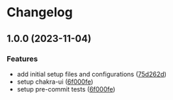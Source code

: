 # Changelog

## 1.0.0 (2023-11-04)


### Features

* add initial setup files and configurations ([75d262d](https://github.com/carldegs/vitemplate/commit/75d262db3ec919de414f00240e5d27b98db0e042))
* setup chakra-ui ([6f000fe](https://github.com/carldegs/vitemplate/commit/6f000fe4b417149bc5e8079836c59f71069a3b54))
* setup pre-commit tests ([6f000fe](https://github.com/carldegs/vitemplate/commit/6f000fe4b417149bc5e8079836c59f71069a3b54))
